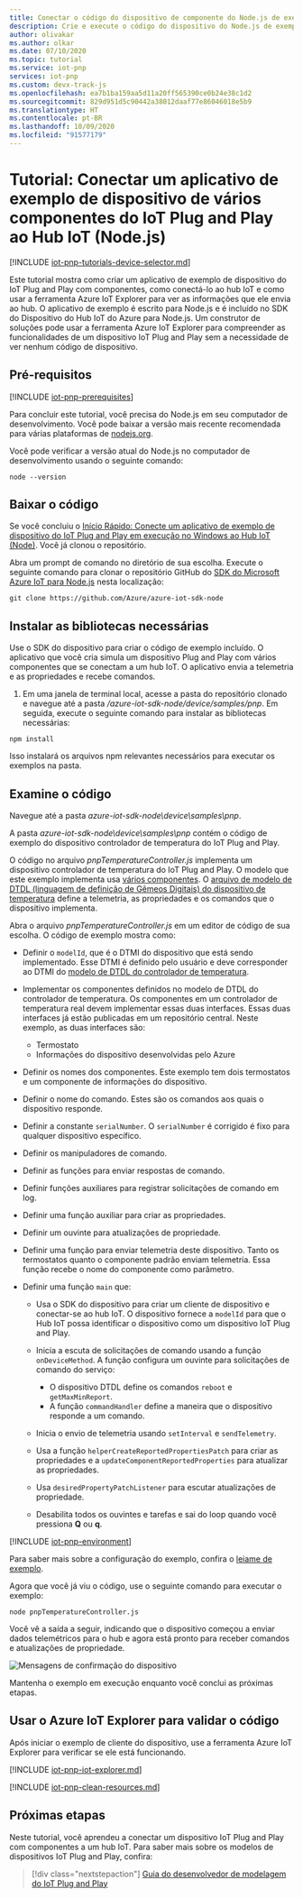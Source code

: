 ```yaml
---
title: Conectar o código do dispositivo de componente do Node.js de exemplo do IoT Plug and Play ao Hub IoT | Microsoft Docs
description: Crie e execute o código do dispositivo do Node.js de exemplo do IoT Plug and Play que usa vários componentes e se conecta a um hub IoT. Use a ferramenta Azure IoT Explorer para exibir as informações enviadas pelo dispositivo ao hub.
author: olivakar
ms.author: olkar
ms.date: 07/10/2020
ms.topic: tutorial
ms.service: iot-pnp
services: iot-pnp
ms.custom: devx-track-js
ms.openlocfilehash: ea7b1ba159aa5d11a20ff565390ce0b24e38c1d2
ms.sourcegitcommit: 829d951d5c90442a38012daaf77e86046018e5b9
ms.translationtype: HT
ms.contentlocale: pt-BR
ms.lasthandoff: 10/09/2020
ms.locfileid: "91577179"
---
```

# <a name="tutorial-connect-a-sample-iot-plug-and-play-multiple-component-device-application-to-iot-hub-nodejs"></a>Tutorial: Conectar um aplicativo de exemplo de dispositivo de vários componentes do IoT Plug and Play ao Hub IoT (Node.js)

[!INCLUDE [iot-pnp-tutorials-device-selector.md](../../includes/iot-pnp-tutorials-device-selector.md)]

Este tutorial mostra como criar um aplicativo de exemplo de dispositivo do IoT Plug and Play com componentes, como conectá-lo ao hub IoT e como usar a ferramenta Azure IoT Explorer para ver as informações que ele envia ao hub. O aplicativo de exemplo é escrito para Node.js e é incluído no SDK do Dispositivo do Hub IoT do Azure para Node.js. Um construtor de soluções pode usar a ferramenta Azure IoT Explorer para compreender as funcionalidades de um dispositivo IoT Plug and Play sem a necessidade de ver nenhum código de dispositivo.

## <a name="prerequisites"></a>Pré-requisitos

[!INCLUDE [iot-pnp-prerequisites](../../includes/iot-pnp-prerequisites.md)]

Para concluir este tutorial, você precisa do Node.js em seu computador de desenvolvimento. Você pode baixar a versão mais recente recomendada para várias plataformas de [nodejs.org](https://nodejs.org).

Você pode verificar a versão atual do Node.js no computador de desenvolvimento usando o seguinte comando:

```cmd/sh
node --version
```

## <a name="download-the-code"></a>Baixar o código

Se você concluiu o [Início Rápido: Conecte um aplicativo de exemplo de dispositivo do IoT Plug and Play em execução no Windows ao Hub IoT (Node)](quickstart-connect-device-node.md). Você já clonou o repositório.

Abra um prompt de comando no diretório de sua escolha. Execute o seguinte comando para clonar o repositório GitHub do [SDK do Microsoft Azure IoT para Node.js](https://github.com/Azure/azure-iot-sdk-node) nesta localização:

```cmd/sh
git clone https://github.com/Azure/azure-iot-sdk-node
```

## <a name="install-required-libraries"></a>Instalar as bibliotecas necessárias

Use o SDK do dispositivo para criar o código de exemplo incluído. O aplicativo que você cria simula um dispositivo Plug and Play com vários componentes que se conectam a um hub IoT. O aplicativo envia a telemetria e as propriedades e recebe comandos.

1. Em uma janela de terminal local, acesse a pasta do repositório clonado e navegue até a pasta */azure-iot-sdk-node/device/samples/pnp*. Em seguida, execute o seguinte comando para instalar as bibliotecas necessárias:

```cmd/sh
npm install
```

Isso instalará os arquivos npm relevantes necessários para executar os exemplos na pasta.

## <a name="review-the-code"></a>Examine o código

Navegue até a pasta *azure-iot-sdk-node\device\samples\pnp*.

A pasta *azure-iot-sdk-node\device\samples\pnp* contém o código de exemplo do dispositivo controlador de temperatura do IoT Plug and Play.

O código no arquivo *pnpTemperatureController.js* implementa um dispositivo controlador de temperatura do IoT Plug and Play. O modelo que este exemplo implementa usa [vários componentes](concepts-components.md). O [arquivo de modelo de DTDL (linguagem de definição de Gêmeos Digitais) do dispositivo de temperatura](https://github.com/Azure/opendigitaltwins-dtdl/blob/master/DTDL/v2/samples/TemperatureController.json) define a telemetria, as propriedades e os comandos que o dispositivo implementa.

Abra o arquivo *pnpTemperatureController.js* em um editor de código de sua escolha. O código de exemplo mostra como:

- Definir o `modelId`, que é o DTMI do dispositivo que está sendo implementado. Esse DTMI é definido pelo usuário e deve corresponder ao DTMI do [modelo de DTDL do controlador de temperatura](https://github.com/Azure/opendigitaltwins-dtdl/blob/master/DTDL/v2/samples/TemperatureController.json).

- Implementar os componentes definidos no modelo de DTDL do controlador de temperatura. Os componentes em um controlador de temperatura real devem implementar essas duas interfaces. Essas duas interfaces já estão publicadas em um repositório central. Neste exemplo, as duas interfaces são:

  - Termostato
  - Informações do dispositivo desenvolvidas pelo Azure

- Definir os nomes dos componentes. Este exemplo tem dois termostatos e um componente de informações do dispositivo.

- Definir o nome do comando. Estes são os comandos aos quais o dispositivo responde.

- Definir a constante `serialNumber`. O `serialNumber` é corrigido é fixo para qualquer dispositivo específico.

- Definir os manipuladores de comando.

- Definir as funções para enviar respostas de comando.

- Definir funções auxiliares para registrar solicitações de comando em log.

- Definir uma função auxiliar para criar as propriedades.

- Definir um ouvinte para atualizações de propriedade.

- Definir uma função para enviar telemetria deste dispositivo. Tanto os termostatos quanto o componente padrão enviam telemetria. Essa função recebe o nome do componente como parâmetro.

- Definir uma função `main` que:

  - Usa o SDK do dispositivo para criar um cliente de dispositivo e conectar-se ao hub IoT. O dispositivo fornece a `modelId` para que o Hub IoT possa identificar o dispositivo como um dispositivo IoT Plug and Play.

  - Inicia a escuta de solicitações de comando usando a função `onDeviceMethod`. A função configura um ouvinte para solicitações de comando do serviço:

    - O dispositivo DTDL define os comandos `reboot` e `getMaxMinReport`.
    - A função `commandHandler` define a maneira que o dispositivo responde a um comando.

  - Inicia o envio de telemetria usando `setInterval` e `sendTelemetry`.

  - Usa a função `helperCreateReportedPropertiesPatch` para criar as propriedades e a `updateComponentReportedProperties` para atualizar as propriedades.

  - Usa `desiredPropertyPatchListener` para escutar atualizações de propriedade.

  - Desabilita todos os ouvintes e tarefas e sai do loop quando você pressiona **Q** ou **q**.

[!INCLUDE [iot-pnp-environment](../../includes/iot-pnp-environment.md)]

Para saber mais sobre a configuração do exemplo, confira o [leiame de exemplo](https://github.com/Azure/azure-iot-sdk-node/blob/master/device/samples/pnp/readme.md).

Agora que você já viu o código, use o seguinte comando para executar o exemplo:

```cmd\sh
node pnpTemperatureController.js
```

Você vê a saída a seguir, indicando que o dispositivo começou a enviar dados telemétricos para o hub e agora está pronto para receber comandos e atualizações de propriedade.

![Mensagens de confirmação do dispositivo](media/tutorial-multiple-components-node/multiple-component.png)

Mantenha o exemplo em execução enquanto você conclui as próximas etapas.

## <a name="use-azure-iot-explorer-to-validate-the-code"></a>Usar o Azure IoT Explorer para validar o código

Após iniciar o exemplo de cliente do dispositivo, use a ferramenta Azure IoT Explorer para verificar se ele está funcionando.

[!INCLUDE [iot-pnp-iot-explorer.md](../../includes/iot-pnp-iot-explorer.md)]

[!INCLUDE [iot-pnp-clean-resources.md](../../includes/iot-pnp-clean-resources.md)]

## <a name="next-steps"></a>Próximas etapas

Neste tutorial, você aprendeu a conectar um dispositivo IoT Plug and Play com componentes a um hub IoT. Para saber mais sobre os modelos de dispositivos IoT Plug and Play, confira:

> [!div class="nextstepaction"]
> [Guia do desenvolvedor de modelagem do IoT Plug and Play](concepts-developer-guide-device-csharp.md)
